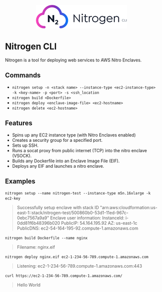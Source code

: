 <div align="center">
  <img src="./media/nitrogen-logo.svg" alt="Nitrogen logo" width="300">
</div>

# Nitrogen CLI

Nitrogen is a tool for deploying web services to AWS Nitro Enclaves.

## Commands

- `nitrogen setup -n <stack name> --instance-type <ec2-instance-type> -k <key-name> -p <port> -s <ssh_location`
- `nitrogen build <Dockerfile>`
- `nitrogen deploy <enclave-image-file> <ec2-hostname>`
- `nitrogen delete <ec2-hostname>`

## Features

- Spins up any EC2 instance type (with Nitro Enclaves enabled)
- Creates a security group for a specified port.
- Sets up SSH.
- Runs a socat proxy from public internet (TCP) into the nitro enclave (VSOCK).
- Builds any Dockerfile into an Enclave Image File (EIF).
- Deploys any EIF and launches a nitro enclave.

## Examples

`nitrogen setup --name nitrogen-test --instance-type m5n.16xlarge -k ec2-key`

> Successfully setup enclave with stack ID
> "arn:aws:cloudformation:us-east-1::stack/nitrogen-test/500860b0-53d1-11ed-967c-0ebc7567a9a9"
> Enclave user information: InstanceId: i-0dd81f6b48396b020 PublicIP:
> 54.164.195.92 AZ: us-east-1c PublicDNS:
> ec2-54-164-195-92.compute-1.amazonaws.com

`nitrogen build Dockerfile --name nginx`

> Filename: nginx.eif

`nitrogen deploy nginx.eif ec2-1-234-56-789.compute-1.amazonaws.com`

> Listening: ec2-1-234-56-789.compute-1.amazonaws.com:443

`curl https://ec2-1-234-56-789.compute-1.amazonaws.com/`

> Hello World
